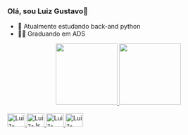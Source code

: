 ### Olá, sou Luiz Gustavo👋

- 🌱 Atualmente estudando back-and python
- 👨‍🎓 Graduando em ADS

<div align = "center">
  <a href="https://github.com/Luizgustavo0109">
  <img height = "140em" src = "https://github-readme-stats.vercel.app/api?username=Luizgustavo0109&show_icons=true&theme=great-gatsby&include_all_commits=true&count_private=true" />
  <img height = "140em" src = "https://github-readme-stats.vercel.app/api/top-langs/?username=Luizgustavo0109&layout=compact&langs_count=7&theme=great-gatsby" />
</div>
  
 <div style = "display: inline_block"> <br>
  <img "center" alt = "Luiz-python" height = "30" width = "40" src = "https://cdn.jsdelivr.net/gh/devicons/devicon/icons/python/python-original.svg" />
  <img "center" alt = "Luiz-Js" height = "30" width = "40" src = "https://cdn.jsdelivr.net/gh/devicons/devicon/icons/javascript/javascript-plain.svg" />
  <img "center" alt = "Luiz-HTML" height = "30" width = "40" src = "https://cdn.jsdelivr.net/gh/devicons/devicon/icons/html5/html5-original.svg" />
  <img "center" alt = "Luiz-CSS" height = "30" width = "40" src = "https://cdn.jsdelivr.net/gh/devicons/devicon/icons/css3/css3-original.svg" />
 </div>
